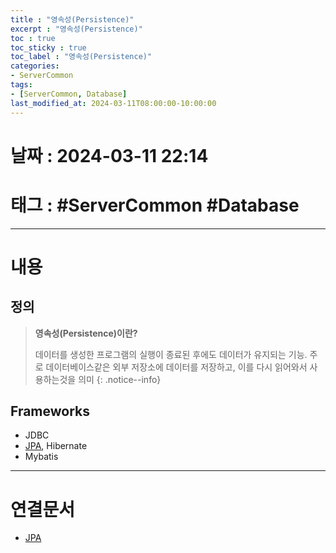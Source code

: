 ```yaml
---
title : "영속성(Persistence)"
excerpt : "영속성(Persistence)"
toc : true
toc_sticky : true
toc_label : "영속성(Persistence)"
categories:
- ServerCommon
tags:
- [ServerCommon, Database]
last_modified_at: 2024-03-11T08:00:00-10:00:00
---
```


# 날짜 : 2024-03-11 22:14

# 태그 : #ServerCommon #Database
---

# 내용

## 정의
> **영속성(Persistence)이란?**
>
> 데이터를 생성한 프로그램의 실행이 종료된 후에도 데이터가 유지되는 기능. 주로 데이터베이스같은 외부 저장소에 데이터를 저장하고, 이를 다시 읽어와서 사용하는것을 의미
{: .notice--info}

## Frameworks
- JDBC
- [JPA](../../servercommon/servercommon-JPA), Hibernate
- Mybatis

---

# 연결문서
- [JPA](../../servercommon/servercommon-JPA)